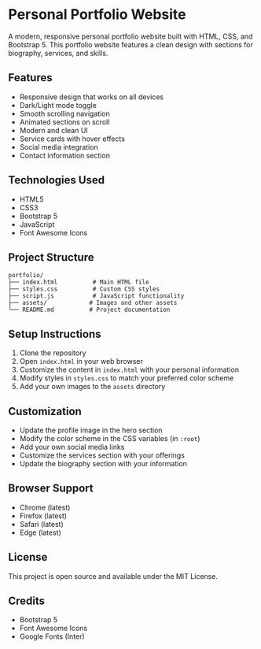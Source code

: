 # Personal Portfolio Website

A modern, responsive personal portfolio website built with HTML, CSS, and Bootstrap 5. This portfolio website features a clean design with sections for biography, services, and skills.

## Features

- Responsive design that works on all devices
- Dark/Light mode toggle
- Smooth scrolling navigation
- Animated sections on scroll
- Modern and clean UI
- Service cards with hover effects
- Social media integration
- Contact information section

## Technologies Used

- HTML5
- CSS3
- Bootstrap 5
- JavaScript
- Font Awesome Icons

## Project Structure

```
portfolio/
├── index.html          # Main HTML file
├── styles.css          # Custom CSS styles
├── script.js           # JavaScript functionality
├── assets/            # Images and other assets
└── README.md          # Project documentation
```

## Setup Instructions

1. Clone the repository
2. Open `index.html` in your web browser
3. Customize the content in `index.html` with your personal information
4. Modify styles in `styles.css` to match your preferred color scheme
5. Add your own images to the `assets` directory

## Customization

- Update the profile image in the hero section
- Modify the color scheme in the CSS variables (in `:root`)
- Add your own social media links
- Customize the services section with your offerings
- Update the biography section with your information

## Browser Support

- Chrome (latest)
- Firefox (latest)
- Safari (latest)
- Edge (latest)

## License

This project is open source and available under the MIT License.

## Credits

- Bootstrap 5
- Font Awesome Icons
- Google Fonts (Inter) 